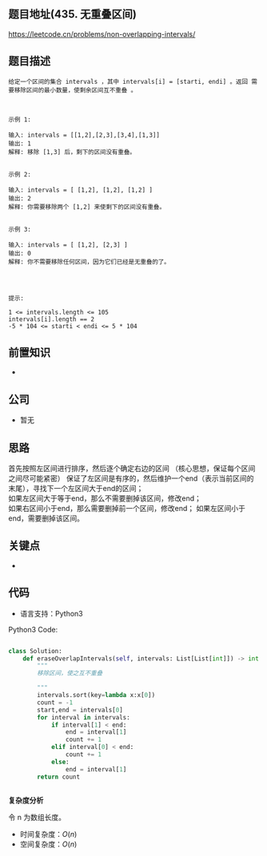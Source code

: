 ## 题目地址(435. 无重叠区间)

https://leetcode.cn/problems/non-overlapping-intervals/

## 题目描述

```
给定一个区间的集合 intervals ，其中 intervals[i] = [starti, endi] 。返回 需要移除区间的最小数量，使剩余区间互不重叠 。

 

示例 1:

输入: intervals = [[1,2],[2,3],[3,4],[1,3]]
输出: 1
解释: 移除 [1,3] 后，剩下的区间没有重叠。


示例 2:

输入: intervals = [ [1,2], [1,2], [1,2] ]
输出: 2
解释: 你需要移除两个 [1,2] 来使剩下的区间没有重叠。


示例 3:

输入: intervals = [ [1,2], [2,3] ]
输出: 0
解释: 你不需要移除任何区间，因为它们已经是无重叠的了。


 

提示:

1 <= intervals.length <= 105
intervals[i].length == 2
-5 * 104 <= starti < endi <= 5 * 104
```

## 前置知识

- 

## 公司

- 暂无

## 思路
首先按照左区间进行排序，然后逐个确定右边的区间  （核心思想，保证每个区间之间尽可能紧密）
保证了左区间是有序的，然后维护一个end（表示当前区间的末尾），寻找下一个左区间大于end的区间；  
如果左区间大于等于end，那么不需要删掉该区间，修改end；  
如果右区间小于end，那么需要删掉前一个区间，修改end；
如果左区间小于end，需要删掉该区间。
## 关键点

-  

## 代码

- 语言支持：Python3

Python3 Code:

```python

class Solution:
    def eraseOverlapIntervals(self, intervals: List[List[int]]) -> int:
        """
        移除区间，使之互不重叠

        """
        intervals.sort(key=lambda x:x[0])
        count = -1
        start,end = intervals[0]
        for interval in intervals:
            if interval[1] < end:
                end = interval[1]
                count += 1
            elif interval[0] < end:
                count += 1
            else:
                end = interval[1]
        return count



```


**复杂度分析**

令 n 为数组长度。

- 时间复杂度：$O(n)$
- 空间复杂度：$O(n)$
